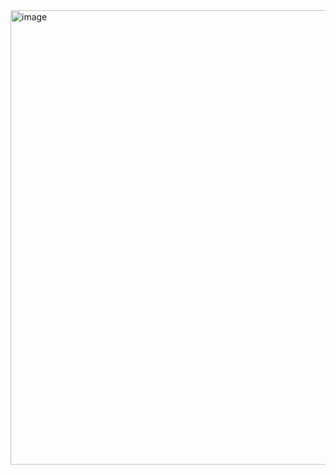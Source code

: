 <img width="727" alt="image" src="https://github.com/user-attachments/assets/acdc21c0-a402-4a99-8f94-d8690323d3c5" />
